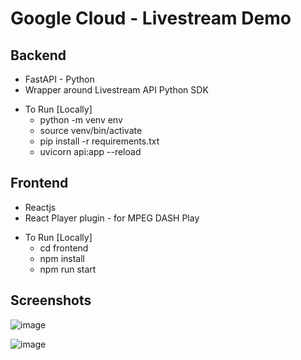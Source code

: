 # Google Cloud - Livestream Demo

## Backend

- FastAPI - Python
- Wrapper around Livestream API Python SDK

* To Run [Locally]
  - python -m venv env
  - source venv/bin/activate
  - pip install -r requirements.txt
  - uvicorn api:app --reload

## Frontend

- Reactjs
- React Player plugin - for MPEG DASH Play

* To Run [Locally]
  - cd frontend
  - npm install
  - npm run start

## Screenshots
![image](https://github.com/kkrishnan90/google-livestream-demo/assets/8684961/3f658821-f6b4-4973-900b-5fdc4e8a3cf1)

![image](https://github.com/kkrishnan90/google-livestream-demo/assets/8684961/a4dc76f4-c29a-4c8b-9c94-0930909a66f9)

